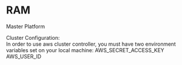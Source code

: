 # RAM
Master Platform




Cluster Configuration:   
In order to use aws cluster controller, you must have two environment variables set on your local machine:
  AWS_SECRET_ACCESS_KEY  
  AWS_USER_ID
